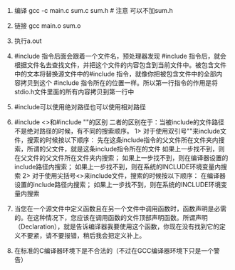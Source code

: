 1. 编译 gcc -c main.c sum.c sum.h # 注意 可以不加sum.h
2. 链接 gcc main.o sum.o
3. 执行a.out
4. #include 指令后面会跟着一个文件名，预处理器发现 #include 指令后，就会根据文件名去查找文件，并把这个文件的内容包含到当前文件中。被包含文件中的文本将替换源文件中的#include 指令，就像你把被包含文件中的全部内容拷贝到这个 #include 指令所在的位置一样。所以第一行指令的作用是将stdio.h文件里面的所有内容拷贝到第一行中
5. #include可以使用绝对路径也可以使用相对路径
6. #include <>和#include ""的区别
二者的区别在于：当被include的文件路径不是绝对路径的时候，有不同的搜索顺序。
1> 对于使用双引号""来include文件，搜索的时候按以下顺序：
先在这条include指令的父文件所在文件夹内搜索，所谓的父文件，就是这条include指令所在的文件
如果上一步找不到，则在父文件的父文件所在文件夹内搜索；
如果上一步找不到，则在编译器设置的include路径内搜索；
如果上一步找不到，则在系统的INCLUDE环境变量内搜索
2> 对于使用尖括号<>来include文件，搜索的时候按以下顺序：
在编译器设置的include路径内搜索；
如果上一步找不到，则在系统的INCLUDE环境变量内搜索


1. 当您在一个源文件中定义函数且在另一个文件中调用函数时，函数声明是必需的。在这种情况下，您应该在调用函数的文件顶部声明函数。所谓声明（Declaration），就是告诉编译器我要使用这个函数，你现在没有找到它的定义不要紧，请不要报错，稍后我会把定义补上。
2. 在标准的C编译器环境下是不合法的（不过在GCC编译器环境下只是一个警告）